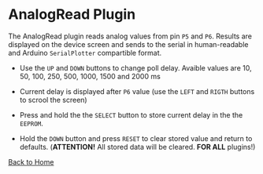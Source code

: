 # AnalogRead Plugin

The AnalogRead plugin reads analog values from pin `P5` and `P6`.
Results are displayed on the device screen and sends to the serial in human-readable and 
Arduino `SerialPlotter` compartible format.

* Use the `UP` and `DOWN` buttons to change poll delay. 
  Avaible values are 10, 50, 100, 250, 500, 1000, 1500 and 2000 ms

* Current delay is displayed after `P6` value (use the `LEFT` and `RIGTH` buttons to scrool the screen)

* Press and hold the the `SELECT` button to store current delay in the the `EEPROM`.

* Hold the `DOWN` button and press `RESET` to clear stored value and return to defaults. 
  (**ATTENTION!** All stored data will be cleared. **FOR ALL** plugins!)

[Back to Home](/#supported-devices)

